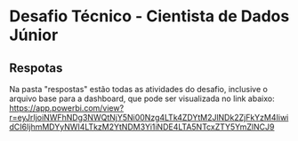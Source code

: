 # Desafio Técnico - Cientista de Dados Júnior

## Respotas

Na pasta "respostas" estão todas as atividades do desafio, inclusive o arquivo base para a dashboard, que pode ser visualizada no link abaixo: 
https://app.powerbi.com/view?r=eyJrIjoiNWFhNDg3NWQtNjY5Ni00Nzg4LTk4ZDYtM2JlNDk2ZjFkYzM4IiwidCI6IjhmMDYyNWI4LTkzM2YtNDM3Yi1iNDE4LTA5NTcxZTY5YmZlNCJ9
